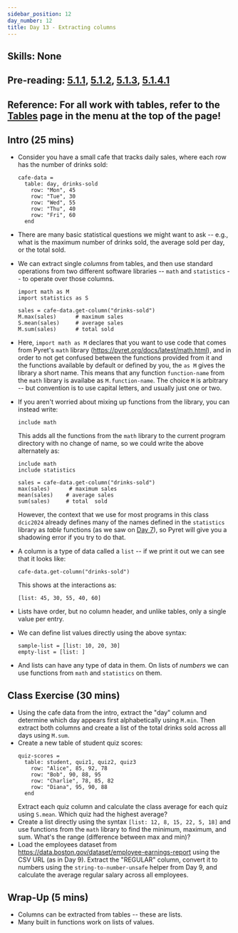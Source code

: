 ```yaml
---
sidebar_position: 12
day_number: 12
title: Day 13 - Extracting columns
---
```


## Skills: None

## Pre-reading: [5.1.1]({{DCIC_DOMAIN}}/tables-to-lists.html#%28part._table-stat-qs%29), [5.1.2]({{DCIC_DOMAIN}}/tables-to-lists.html#%28part._.Extracting_a_.Column_from_a_.Table%29), [5.1.3]({{DCIC_DOMAIN}}/tables-to-lists.html#%28part._.Understanding_.Lists%29), [5.1.4.1]({{DCIC_DOMAIN}}/tables-to-lists.html#(part._.Built-.In_.Operations_on_.Lists_of_.Numbers))

## Reference: For all work with tables, refer to the [Tables](/tables) page in the menu at the top of the page!

## Intro (25 mins)
- Consider you have a small cafe that tracks daily sales, where each row has the
  number of drinks sold:
  ```pyret
  cafe-data =
    table: day, drinks-sold
      row: "Mon", 45
      row: "Tue", 30
      row: "Wed", 55
      row: "Thu", 40
      row: "Fri", 60
    end
  ```
- There are many basic statistical questions we might want to ask -- e.g., what
  is the maximum number of drinks sold, the average sold per day, or the total
  sold.
- We can extract single _columns_ from tables, and then use standard
  operations from two different software libraries -- `math` and `statistics`
  -- to operate over those columns. 
  ```pyret
  import math as M
  import statistics as S

  sales = cafe-data.get-column("drinks-sold")
  M.max(sales)      # maximum sales
  S.mean(sales)     # average sales
  M.sum(sales)      # total sold
  ```
- Here, `import math as M` declares that you want to use code that comes from
  Pyret's `math` library (https://pyret.org/docs/latest/math.html), and in order
  to not get confused between the functions provided from it and the functions
  available by default or defined by you, the `as M` gives the library a short
  name. This means that any function `function-name` from the `math` library is
  availabe as `M.function-name`. The choice `M` is arbitrary -- but convention
  is to use capital letters, and usually just one or two.
- If you aren't worried about mixing up functions from the library, you can
  instead write:
  ```pyret
  include math
  ```
  This adds all the functions from the `math` library to the current program directory 
  with no change of name, so we could write the above alternately as:
  ```pyret
  include math
  include statistics

  sales = cafe-data.get-column("drinks-sold")
  max(sales)      # maximum sales
  mean(sales)    # average sales
  sum(sales)     # total  sold
  ```

  However, the context that we use for most programs in this class `dcic2024` already defines many of the names defined in the `statistics` library as _table_ functions (as we saw on [Day 7](/days/7)), so Pyret will give you a shadowing error if you try to do that.

- A column is a type of data called a `list` -- if we print it out we can see
  that it looks like:
  ```pyret
  cafe-data.get-column("drinks-sold")
  ```
  This shows at the interactions as:
  ```pyret
  [list: 45, 30, 55, 40, 60]
  ```
- Lists have order, but no column header, and unlike tables, only a single value
  per entry.
- We can define list values directly using the above syntax:
  ```pyret
  sample-list = [list: 10, 20, 30]
  empty-list = [list: ]
  ```
- And lists can have any type of data in them. On lists of _numbers_ we can use
  functions from `math` and `statistics` on them. 
  
  
## Class Exercise (30 mins)
- Using the cafe data from the intro, extract the "day" column and determine
  which day appears first alphabetically using `M.min`. Then extract both
  columns and create a list of the total drinks sold across all days using
  `M.sum`.
- Create a new table of student quiz scores:
  ```pyret
  quiz-scores =
    table: student, quiz1, quiz2, quiz3
      row: "Alice", 85, 92, 78
      row: "Bob", 90, 88, 95
      row: "Charlie", 78, 85, 82
      row: "Diana", 95, 90, 88
    end
  ```
  Extract each quiz column and calculate the class average for each quiz using
  `S.mean`. Which quiz had the highest average?
- Create a list directly using the syntax `[list: 12, 8, 15, 22, 5, 18]` and
  use functions from the `math` library to find the minimum, maximum, and sum.
  What's the range (difference between max and min)?
- Load the employees dataset from https://data.boston.gov/dataset/employee-earnings-report
  using the CSV URL (as in Day 9). Extract the "REGULAR" column, convert it to
  numbers using the `string-to-number-unsafe` helper from Day 9, and calculate
  the average regular salary across all employees.


## Wrap-Up (5 mins)
- Columns can be extracted from tables -- these are lists. 
- Many built in functions work on lists of values.

